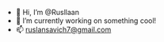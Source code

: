 - 👋 Hi, I’m @Rusllaan
- 🌱 I’m currently working on something cool!
- 📫 ruslansavich7@gmail.com

<!---
Rusllaan/Rusllaan is a ✨ special ✨ repository because its `README.md` (this file) appears on your GitHub profile.
You can click the Preview link to take a look at your changes.
--->

